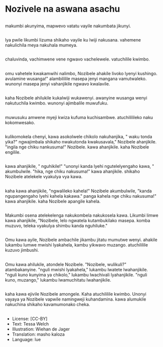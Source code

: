 # Nozivele na aswana asachu

##
makumbi akunyima, mapwevo vatatu vayile nakumbata jikunyi.

##
lya pwile likumbi lizuma shikaho vayile ku lwiji nakusana. vahemene nakulichila meya nakuhala mumeya.

##
chaluvinda, vachimwene vene ngwavo vachelewele. vatuchilile kwimbo.

##
omu vahetele kwakamwihi nalimbo, Nozibele ahakile livoko lyenyi kushingo. avulamine wusanga!" alambililile masepa jenyi mangana vamutwaleko. wunonyi masepa jenyi vahanjikile ngwavo kwalavile.

##
kaha Nozibele ahilukile kukalwiji wukawenyi. awanyine wusanga wenyi nakutuchila kwimbo. wunonyi ajimbalile muwufuku.

##
muwusuku amwene myeji kwiza kufuma kuchisambwe. atuchililileko naku kokomwesako.

##
kulikomokela chenyi, kawa asokolwele chikolo nakuhanjika, " waku tonda yika?" ngwajimbala shikaho nwakutonda kwakusavala," Nozibele ahanjikile. "ingila nge chiku nankusuma!" Nozibele. kawa ahanjikile. kaha Nozibele engilile.

##
kawa ahanjikile, " nguhikile!" "unonyi kanda lyehi ngutelelyengaho kawa, " akumbulwile. "hika, nge chiku nakusuma!" kawa ahanjikile. shikaho Nozibele atelekele vyakulya vya kawa.

##
kaha kawa ahanjikile, "ngwalileko kahela!" Nozibele akumbulwile, "kanda ngupangengaho lyehi kahela kakawa." panga kahela nge chiku nakusuma!" kawa ahanjikile. kaha Nozibele apangile kahela.

##
Makumbi osena atelekelenga nakukombela nakukosela kawa. Likumbi limwe kawa ahanjikile, "Nozibele, lelo ngwatela kutambukilako masepa. komba muzuvo, teleka vyakulya shimbu kanda nguhiluke."

##
Omu kawa ayile, Nozibele ambachile jikambu jitatu mumutwe wenyi. ahakile lukambu lumwe mwishi lyakahela, kambu yikwavo muzango. atuchililile kuzuvo jimbushi.

##
Omu kawa ahilukile, atondele Nozibele. "Nozibele, wulikuli?" atambakanyine. "nguli mwishi lyakahela," lukambu lwatete lwahanjikile. "nguli kuno kunyima ya chikolo," lukambu lwachivali lyahanjikile. "nguli kuno, muzango," lukambu lwamuchitatu lwahanjikile.

##
kaha kawa ejivile Nozibele amongele. Kaha atuchililile kwimbo. Unonyi vayaya ya Nozibele vapwile namingweji kuhandamina. kawa alumukile nakuchina shikaho kavamumonako cheka.

##
* License: [CC-BY]
* Text: Tessa Welch
* Illustration: Wiehan de Jager
* Translation: masho kaloza
* Language: lue
